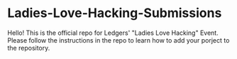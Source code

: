 # Ladies-Love-Hacking-Submissions
Hello! This is the official repo for Ledgers' "Ladies Love Hacking" Event. Please follow the instructions in the repo to learn how to add your porject to the repository.
